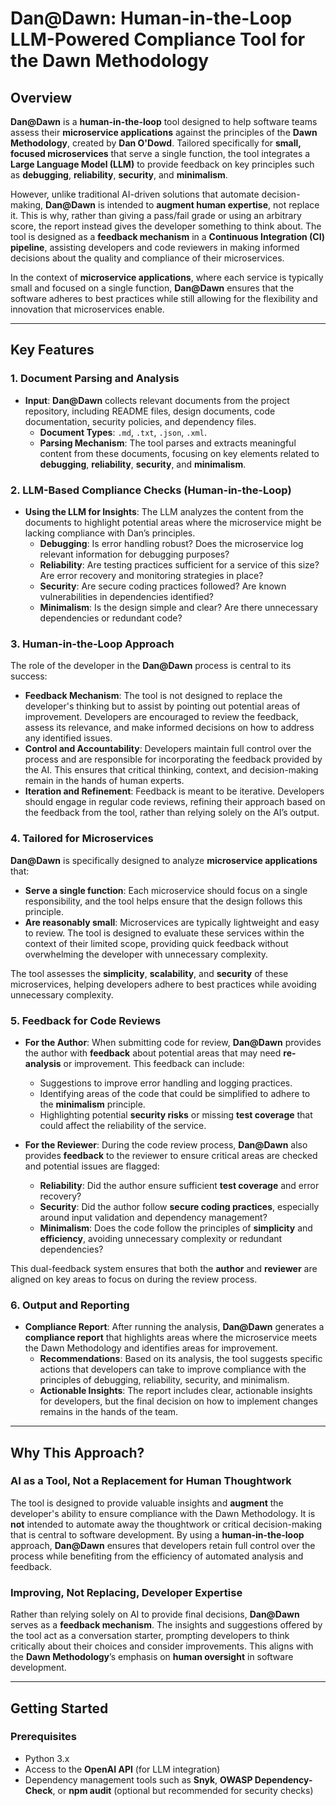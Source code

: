 # **Dan@Dawn: Human-in-the-Loop LLM-Powered Compliance Tool for the Dawn Methodology**

## **Overview**

**Dan@Dawn** is a **human-in-the-loop** tool designed to help software teams assess their **microservice applications** against the principles of the **Dawn Methodology**, created by **Dan O'Dowd**. Tailored specifically for **small, focused microservices** that serve a single function, the tool integrates a **Large Language Model (LLM)** to provide feedback on key principles such as **debugging**, **reliability**, **security**, and **minimalism**.

However, unlike traditional AI-driven solutions that automate decision-making, **Dan@Dawn** is intended to **augment human expertise**, not replace it. This is why, rather than giving a pass/fail grade or using an arbitrary score, the report instead gives the developer something to think about. The tool is designed as a **feedback mechanism** in a **Continuous Integration (CI) pipeline**, assisting developers and code reviewers in making informed decisions about the quality and compliance of their microservices.

In the context of **microservice applications**, where each service is typically small and focused on a single function, **Dan@Dawn** ensures that the software adheres to best practices while still allowing for the flexibility and innovation that microservices enable.

---

## **Key Features**

### **1. Document Parsing and Analysis**

- **Input**: **Dan@Dawn** collects relevant documents from the project repository, including README files, design documents, code documentation, security policies, and dependency files.
  - **Document Types**: `.md`, `.txt`, `.json`, `.xml`.
  - **Parsing Mechanism**: The tool parses and extracts meaningful content from these documents, focusing on key elements related to **debugging**, **reliability**, **security**, and **minimalism**.

### **2. LLM-Based Compliance Checks (Human-in-the-Loop)**

- **Using the LLM for Insights**: The LLM analyzes the content from the documents to highlight potential areas where the microservice might be lacking compliance with Dan’s principles.
  - **Debugging**: Is error handling robust? Does the microservice log relevant information for debugging purposes?
  - **Reliability**: Are testing practices sufficient for a service of this size? Are error recovery and monitoring strategies in place?
  - **Security**: Are secure coding practices followed? Are known vulnerabilities in dependencies identified?
  - **Minimalism**: Is the design simple and clear? Are there unnecessary dependencies or redundant code?

### **3. Human-in-the-Loop Approach**

The role of the developer in the **Dan@Dawn** process is central to its success:

- **Feedback Mechanism**: The tool is not designed to replace the developer's thinking but to assist by pointing out potential areas of improvement. Developers are encouraged to review the feedback, assess its relevance, and make informed decisions on how to address any identified issues.
- **Control and Accountability**: Developers maintain full control over the process and are responsible for incorporating the feedback provided by the AI. This ensures that critical thinking, context, and decision-making remain in the hands of human experts.
- **Iteration and Refinement**: Feedback is meant to be iterative. Developers should engage in regular code reviews, refining their approach based on the feedback from the tool, rather than relying solely on the AI’s output.

### **4. Tailored for Microservices**

**Dan@Dawn** is specifically designed to analyze **microservice applications** that:

- **Serve a single function**: Each microservice should focus on a single responsibility, and the tool helps ensure that the design follows this principle.
- **Are reasonably small**: Microservices are typically lightweight and easy to review. The tool is designed to evaluate these services within the context of their limited scope, providing quick feedback without overwhelming the developer with unnecessary complexity.

The tool assesses the **simplicity**, **scalability**, and **security** of these microservices, helping developers adhere to best practices while avoiding unnecessary complexity.

### **5. Feedback for Code Reviews**

- **For the Author**: When submitting code for review, **Dan@Dawn** provides the author with **feedback** about potential areas that may need **re-analysis** or improvement. This feedback can include:

  - Suggestions to improve error handling and logging practices.
  - Identifying areas of the code that could be simplified to adhere to the **minimalism** principle.
  - Highlighting potential **security risks** or missing **test coverage** that could affect the reliability of the service.

- **For the Reviewer**: During the code review process, **Dan@Dawn** also provides **feedback** to the reviewer to ensure critical areas are checked and potential issues are flagged:
  - **Reliability**: Did the author ensure sufficient **test coverage** and error recovery?
  - **Security**: Did the author follow **secure coding practices**, especially around input validation and dependency management?
  - **Minimalism**: Does the code follow the principles of **simplicity** and **efficiency**, avoiding unnecessary complexity or redundant dependencies?

This dual-feedback system ensures that both the **author** and **reviewer** are aligned on key areas to focus on during the review process.

### **6. Output and Reporting**

- **Compliance Report**: After running the analysis, **Dan@Dawn** generates a **compliance report** that highlights areas where the microservice meets the Dawn Methodology and identifies areas for improvement.
  - **Recommendations**: Based on its analysis, the tool suggests specific actions that developers can take to improve compliance with the principles of debugging, reliability, security, and minimalism.
  - **Actionable Insights**: The report includes clear, actionable insights for developers, but the final decision on how to implement changes remains in the hands of the team.

---

## **Why This Approach?**

### **AI as a Tool, Not a Replacement for Human Thoughtwork**

The tool is designed to provide valuable insights and **augment** the developer's ability to ensure compliance with the Dawn Methodology. It is **not** intended to automate away the thoughtwork or critical decision-making that is central to software development. By using a **human-in-the-loop** approach, **Dan@Dawn** ensures that developers retain full control over the process while benefiting from the efficiency of automated analysis and feedback.

### **Improving, Not Replacing, Developer Expertise**

Rather than relying solely on AI to provide final decisions, **Dan@Dawn** serves as a **feedback mechanism**. The insights and suggestions offered by the tool act as a conversation starter, prompting developers to think critically about their choices and consider improvements. This aligns with the **Dawn Methodology**’s emphasis on **human oversight** in software development.

---

## **Getting Started**

### **Prerequisites**

- Python 3.x
- Access to the **OpenAI API** (for LLM integration)
- Dependency management tools such as **Snyk**, **OWASP Dependency-Check**, or **npm audit** (optional but recommended for security checks)
